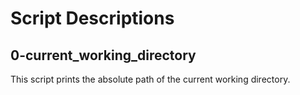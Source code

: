 # Script Descriptions

## 0-current_working_directory

This script prints the absolute path of the current working directory.

